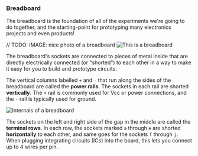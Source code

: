 ### Breadboard

The breadboard is the foundation of all of the experiments we're going to do together, and the starting-point for prototyping many electronics projects and even products!

// TODO: IMAGE: nice photo of a breadboard
![This is a breadboard](https://raw.githubusercontent.com/OnionIoT/Onion-Docs/master/Omega2/Kit-Guides/img/shared-breadboard.jpg)

The breadboard's sockets are connected to pieces of metal inside that are directly electrically connected (or "shorted") to each other in a way to make it easy for you to build and prototype circuits.

The vertical columns labelled `+` and `-` that run along the sides of the breadboard are called the **power rails**. The sockets in each rail are shorted **vertically**. The `+` rail is commonly used for Vcc or power connections, and the `-` rail is typically used for ground.

<!-- TODO: IMAGE: of seethru breadboard power rail -->
![Internals of a breadboard](https://raw.githubusercontent.com/OnionIoT/Onion-Docs/master/Omega2/Kit-Guides/img/shared-breadboard-rails.jpg)

The sockets on the left and right side of the gap in the middle are called the **terminal rows**. In each row, the sockets marked `a` through `e` are shorted **horizontally** to each other, and same goes for the sockets `f` through `j`. When plugging integrating circuits (ICs) into the board, this lets you connect up to 4 wires per pin.
